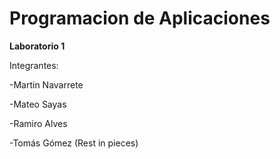 # Programacion de Aplicaciones

**Laboratorio 1**

Integrantes:

-Martin Navarrete


-Mateo Sayas


-Ramiro Alves


-Tomás Gómez (Rest in pieces)